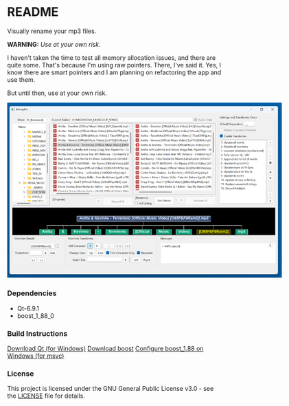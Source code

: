 # README #

Visually rename your mp3 files. 

**WARNING:** *Use at your own risk*. 

I haven't taken the time to test all memory allocation issues, and there are quite some. That's because I'm using raw pointers. There, I've said it. Yes, I know there are smart pointers and I am planning on refactoring the app and use them. 

But until then, use at your own risk.

<img src="assets/MemphisNow.png" alt="Memphis Now (C++)" style="max-width: 640px;">

### Dependencies ###

* Qt-6.9.1
* boost_1_88_0

### Build Instructions ###

[Download Qt (for Windows)](https://www.qt.io/download-qt-installer-oss)
[Download boost](https://www.boost.org/releases/latest/)
[Configure boost_1.88 on Windows (for msvc)](https://www.realityframeworks.com/install-boost-on-windows-for-msvc-gcc/)

### License ###

This project is licensed under the GNU General Public License v3.0 - see the [LICENSE](./LICENSE.txt) file for details.